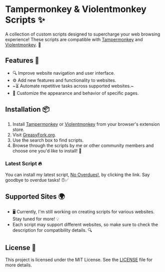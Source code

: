 # Tampermonkey & Violentmonkey Scripts ✨

A collection of custom scripts designed to supercharge your web browsing experience! These scripts are compatible with [Tampermonkey](https://www.tampermonkey.net/) and [Violentmonkey](https://violentmonkey.github.io/). 🚀

## Features 🌟
- 🔍 Improve website navigation and user interface.
- ⚙️ Add new features and functionality to websites.
- ~⏳ Automate repetitive tasks across supported websites.~
- 🎨 Customize the appearance and behavior of specific pages.

## Installation 📦
1. Install [Tampermonkey](https://www.tampermonkey.net/) or [Violentmonkey](https://violentmonkey.github.io/) from your browser's extension store.
2. Visit [GreasyFork.org](https://greasyfork.org/).
3. Use the search box to find scripts.
4. Browse through the scripts by me or other community members and choose one you'd like to install! 📝

### Latest Script 🔥
You can install my latest script, [No Overdues!](https://update.greasyfork.org/scripts/521168/No%20Overdues%21.user.js), by clicking the link. Say goodbye to overdue tasks! ⏰✅

## Supported Sites 🌍
- 🖥️ Currently, I'm still working on creating scripts for various websites. Stay tuned for more! 💡
- Each script may support different websites, so make sure to check the description for compatibility details. 🔍

## License 📄
This project is licensed under the MIT License. See the [LICENSE](LICENSE) file for more details.

